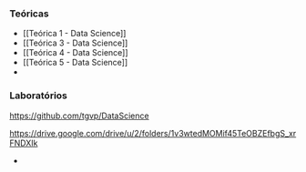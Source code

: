 ### Teóricas

- [[Teórica 1 - Data Science]]
- [[Teórica 3 - Data Science]]
- [[Teórica 4 - Data Science]]
- [[Teórica 5 - Data Science]]
- 


### Laboratórios

https://github.com/tgvp/DataScience

https://drive.google.com/drive/u/2/folders/1v3wtedMOMif45TeOBZEfbgS_xrFNDXIk

- 